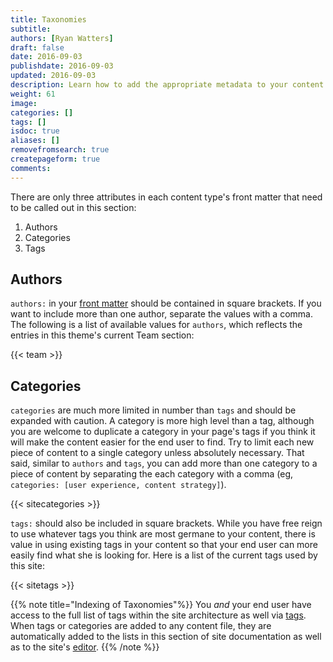 ```yaml
---
title: Taxonomies
subtitle:
authors: [Ryan Watters]
draft: false
date: 2016-09-03
publishdate: 2016-09-03
updated: 2016-09-03
description: Learn how to add the appropriate metadata to your content files.
weight: 61
image:
categories: []
tags: []
isdoc: true
aliases: []
removefromsearch: true
createpageform: true
comments:
---
```


There are only three attributes in each content type's front matter that need to be called out in this section:

1. Authors
2. Categories
3. Tags

## Authors

`authors:` in your [front matter][] should be contained in square brackets. If you want to include more than one author, separate the values with a comma. The following is a list of available values for `authors`, which reflects the entries in this theme's current Team section:

{{< team >}}

## Categories

`categories` are much more limited in number than `tags` and should be expanded with caution. A category is more high level than a tag, although you are welcome to duplicate a category in your page's tags if you think it will make the content easier for the end user to find. Try to limit each new piece of content to a single category unless absolutely necessary. That said, similar to `authors` and `tags`, you can add more than one category to a piece of content by separating the each category with a comma (eg, `categories: [user experience, content strategy]`).

{{< sitecategories >}}

`tags:` should also be included in square brackets. While you have free reign to use whatever tags you think are most germane to your content, there is value in using existing tags in your content so that your end user can more easily find what she is looking for. Here is a list of the current tags used by this site:

{{< sitetags >}}

{{% note title="Indexing of Taxonomies"%}}
You *and* your end user have access to the full list of tags within the site architecture as well via [tags](/tags). When tags or categories are added to any content file, they are automatically added to the lists in this section of site documentation as well as to the site's [editor](/editor).
{{% /note %}}

[blog]: /blog
[categories]: /categories
[content type]: #content-types
[controlled vocabularies]: https://en.wikipedia.org/wiki/Controlled_vocabulary
[folksonomy]: https://en.wikipedia.org/wiki/Folksonomy
[front matter]: #front-matter
[tags]: /tags